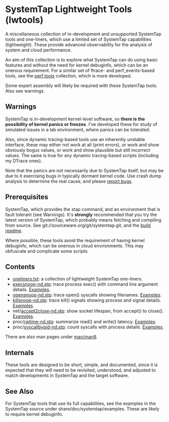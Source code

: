 SystemTap Lightweight Tools (lwtools)
===========================

A miscellaneous collection of in-development and unsupported SystemTap tools and one-liners, which use a limited set of SystemTap capabilities (lightweight). These provide advanced observability for the analysis of system and cloud performance. 

An aim of this collection is to explore what SystemTap can do using basic features and without the need for kernel debuginfo, which can be an onerous requirement. For a similar set of ftrace- and perf\_events-based tools, see the [perf tools](https://github.com/brendangregg/perf-tools) collection, which is more developed.

Some expert assembly will likely be required with these SystemTap tools. Also see warnings.

## Warnings

SystemTap is in-development kernel-level software, so **there is the possibility of kernel panics or freezes**. I've developed these for study of simulated issues in a lab environment, where panics can be tolerated.

Also, since dynamic tracing-based tools use an inherently unstable interface, these may either not work at all (print errors), or work and show obviously bogus values, or work and show plausible but still incorrect values. The same is true for any dynamic tracing-based scripts (including my DTrace ones).

Note that the panics are not necessarily due to SystemTap itself, but may be due to it exercising bugs in typically dormant kernel code. Use crash dump analysis to determine the real cause, and please [report bugs](https://sourceware.org/systemtap/wiki/HowToReportBugs).

## Prerequisites

SystemTap, which provides the stap command, and an environment that is fault tolerant (see Warnings). It's **strongly** recommended that you try the latest version of SystemTap, which probably means fetching and compiling from source. See git://sourceware.org/git/systemtap.git, and the [build readme](https://sourceware.org/git/?p=systemtap.git;a=blob_plain;f=README;hb=HEAD).

Where possible, these tools avoid the requirement of having kernel debuginfo, which can be onerous in cloud environments. This may obfuscate and complicate some scripts.

## Contents

- [oneliners.txt](oneliners.txt): a collection of lightweight SystemTap one-liners.
- [execsnoop-nd.stp](execsnoop-nd.stp): trace process exec() with command line argument details. [Examples](examples/execsnoop-nd_example.txt).
- [opensnoop-nd.stp](opensnoop-nd.stp): trace open() syscalls showing filenames. [Examples](examples/opensnoop-nd_example.txt).
- [killsnoop-nd.stp](killsnoop-nd.stp): trace kill() signals showing process and signal details. [Examples](examples/killsnoop-nd_example.txt).
- net/[accept2close-nd.stp](net/accept2close-nd.stp): show socket lifespan, from accept() to close(). [Examples](examples/accept2close-nd_example.txt).
- proc/[rwtime-nd.stp](proc/rwtime-nd.stp): summarize read() and write() latency. [Examples](examples/rwtime-nd_example.txt).
- proc/[syscallbypid-nd.stp](proc/syscallbypid-nd.stp): count syscalls with process details. [Examples](examples/syscallbypid-nd_example.txt).

There are also man pages under [man/man8](man/man8).

## Internals

These tools are designed to be short, simple, and documented, since it is expected that they will need to be revisited, understood, and adjusted to match developments in SystemTap and the target software.

## See Also

For SystemTap tools that use its full capabilities, see the examples in the SystemTap source under share/doc/systemtap/examples. These are likely to require kernel debuginfo.
